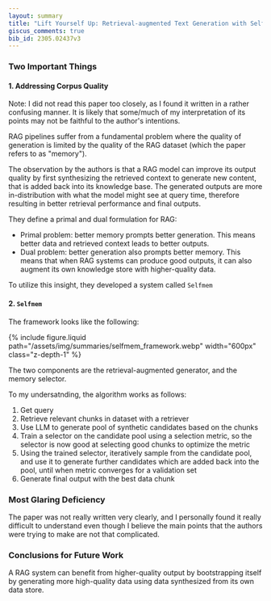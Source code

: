 ```yaml
---
layout: summary
title: "Lift Yourself Up: Retrieval-augmented Text Generation with Self Memory"
giscus_comments: true
bib_id: 2305.02437v3
---
```


### Two Important Things

#### 1. Addressing Corpus Quality

Note: I did not read this paper too closely, as I found it written in a rather
confusing manner. It is likely that some/much of my interpretation of its points
may not be faithful to the author's intentions.

RAG pipelines suffer from a fundamental problem where the quality of generation
is limited by the quality of the RAG dataset (which the paper refers to as
"memory").

The observation by the authors is that a RAG model can improve its output
quality by first synthesizing the retrieved context to generate new content,
that is added back into its knowledge base. The generated outputs are more
in-distribution with what the model might see at query time, therefore
resulting in better retrieval performance and final outputs.

They define a primal and dual formulation for RAG:

- Primal problem: better memory prompts better generation. This means
  better data and retrieved context leads to better outputs.
- Dual problem: better generation also prompts better memory. This means that
  when RAG systems can produce good outputs, it can also augment its own
  knowledge store with higher-quality data.

To utilize this insight, they developed a system called `Selfmem`

#### 2. `Selfmem`

The framework looks like the following:

{% include figure.liquid
    path="/assets/img/summaries/selfmem_framework.webp"
    width="600px"
    class="z-depth-1"
%}

The two components are the retrieval-augmented generator, and the memory
selector.

To my undersatnding, the algorithm works as follows:

1. Get query
2. Retrieve relevant chunks in dataset with a retriever
3. Use LLM to generate pool of synthetic candidates based on the chunks
4. Train a selector on the candidate pool using a selection metric, so the
   selector is now good at selecting good chunks to optimize the metric
5. Using the trained selector, iteratively sample from the candidate pool, and
   use it to generate further candidates which are added back into the pool, until
   when metric converges for a validation set
6. Generate final output with the best data chunk

### Most Glaring Deficiency

The paper was not really written very clearly, and I personally found it really
difficult to understand even though I believe the main points that the authors
were trying to make are not that complicated.

### Conclusions for Future Work

A RAG system can benefit from higher-quality output by bootstrapping itself
by generating more high-quality data using data synthesized from its own data store.
